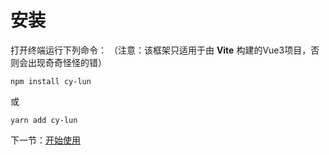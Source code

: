 # 安装

打开终端运行下列命令：
（注意：该框架只适用于由 **Vite** 构建的Vue3项目，否则会出现奇奇怪怪的错）
```
npm install cy-lun
```

或

```
yarn add cy-lun
```

下一节：[开始使用](#/doc/get-started)